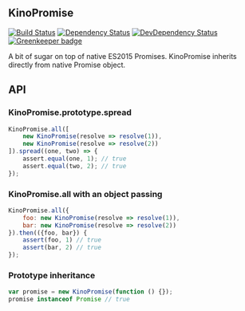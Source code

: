 ## KinoPromise

[![Build Status](https://img.shields.io/travis/1999/kinopromise.svg?style=flat)](https://travis-ci.org/1999/kinopromise)
[![Dependency Status](http://img.shields.io/david/1999/kinopromise.svg?style=flat)](https://david-dm.org/1999/kinopromise#info=dependencies)
[![DevDependency Status](http://img.shields.io/david/dev/1999/kinopromise.svg?style=flat)](https://david-dm.org/1999/kinopromise#info=devDependencies)
[![Greenkeeper badge](https://badges.greenkeeper.io/1999/kinopromise.svg)](https://greenkeeper.io/)

A bit of sugar on top of native ES2015 Promises. KinoPromise inherits directly from native Promise object.

## API
### KinoPromise.prototype.spread
```javascript
KinoPromise.all([
    new KinoPromise(resolve => resolve(1)),
    new KinoPromise(resolve => resolve(2))
]).spread((one, two) => {
    assert.equal(one, 1); // true
    assert.equal(two, 2); // true
});
```

### KinoPromise.all with an object passing
```javascript
KinoPromise.all({
    foo: new KinoPromise(resolve => resolve(1)),
    bar: new KinoPromise(resolve => resolve(2))
}).then(({foo, bar}) {
    assert(foo, 1) // true
    assert(bar, 2) // true
});
```

### Prototype inheritance
```javascript
var promise = new KinoPromise(function () {});
promise instanceof Promise // true
```
